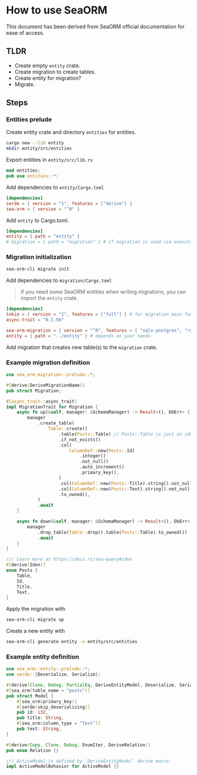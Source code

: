 # How to use SeaORM

This document has been derived from SeaORM official documentation for ease of access.

## TLDR

- Create empty `entity` crate.
- Create migration to create tables.
- Create entity for migration?
- Migrate.

## Steps

### Entities prelude

Create entity crate and directory `entities` for entities.

```sh
cargo new --lib entity
mkdir entity/src/entities
```

Export entities in `entity/src/lib.rs`

```rust
mod entities;
pub use entities::*;
```

Add dependencies to `entity/Cargo.toml`

```toml
[dependencies]
serde = { version = "1", features = ["derive"] }
sea-orm = { version = "^0" }
```

Add `entity` to Cargo.toml.

```toml
[dependencies]
entity = { path = "entity" }
# migration = { path = "migration" } # if migration is used via executable
```

### Migration initialization

```sh
sea-orm-cli migrate init
```

Add dependencies to `migration/Cargo.toml`

> If you need some SeaORM entities when writing migrations, you can import the `entity` crate.

```toml
[dependencies]
tokio = { version = "1", features = ["full"] } # for migration main function
async-trait = "0.1.56"

sea-orm-migration = { version = "^0", features = [ "sqlx-postgres", "runtime-tokio-rustls" ] }
entity = { path = "../entity" } # depends on your needs
```

Add migration that creates new table(s) to the `migration` crate.

### Example migration definition

```rust
use sea_orm_migration::prelude::*;

#[derive(DeriveMigrationName)]
pub struct Migration;

#[async_trait::async_trait]
impl MigrationTrait for Migration {
    async fn up(&self, manager: &SchemaManager) -> Result<(), DbErr> {
        manager
            .create_table(
                Table::create()
                    .table(Posts::Table) // Posts::Table is just an identifier.
                    .if_not_exists()
                    .col(
                        ColumnDef::new(Posts::Id)
                            .integer()
                            .not_null()
                            .auto_increment()
                            .primary_key(),
                    )
                    .col(ColumnDef::new(Posts::Title).string().not_null())
                    .col(ColumnDef::new(Posts::Text).string().not_null())
                    .to_owned(),
            )
            .await
    }

    async fn down(&self, manager: &SchemaManager) -> Result<(), DbErr> {
        manager
            .drop_table(Table::drop().table(Posts::Table).to_owned())
            .await
    }
}

/// Learn more at https://docs.rs/sea-query#iden
#[derive(Iden)]
enum Posts {
    Table,
    Id,
    Title,
    Text,
}
```

Apply the migration with

```sh
sea-orm-cli migrate up
```

Create a new entity with

```sh
sea-orm-cli generate entity -o entity/src/entities
```

### Example entity definition

```rust
use sea_orm::entity::prelude::*;
use serde::{Deserialize, Serialize};

#[derive(Clone, Debug, PartialEq, DeriveEntityModel, Deserialize, Serialize)]
#[sea_orm(table_name = "posts")]
pub struct Model {
    #[sea_orm(primary_key)]
    #[serde(skip_deserializing)]
    pub id: i32,
    pub title: String,
    #[sea_orm(column_type = "Text")]
    pub text: String,
}

#[derive(Copy, Clone, Debug, EnumIter, DeriveRelation)]
pub enum Relation {}

/// ActiveModel is defined by `DeriveEntityModel` derive macro.
impl ActiveModelBehavior for ActiveModel {}
```
